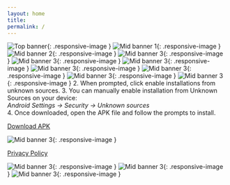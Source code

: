 ```yaml
---
layout: home
title:
permalink: /
---
```


<!-- Top banners -->
![Top banner](/css/assets/top1.jpg){: .responsive-image }
![Mid banner 1](/css/assets/top2.jpg){: .responsive-image }
![Mid banner 2](/css/assets/top3.jpg){: .responsive-image }
![Mid banner 3](/css/assets/top4.jpg){: .responsive-image }
![Mid banner 3](/css/assets/top5.jpg){: .responsive-image }
![Mid banner 3](/css/assets/top6.jpg){: .responsive-image }
![Mid banner 3](/css/assets/top7.jpg){: .responsive-image }
![Mid banner 3](/css/assets/top8.jpg){: .responsive-image }
![Mid banner 3](/css/assets/top9.jpg){: .responsive-image }
![Mid banner 3](/css/assets/top10.jpg){: .responsive-image }
2. When prompted, click enable installations from unknown sources.
3. You can manually enable installation from Unknown Sources on your device:  
   *Android Settings → Security → Unknown sources*  
4. Once downloaded, open the APK file and follow the prompts to install.  

<a class="button" href="https://github.com/nedge-developers/aslicurrency/releases/download/v2.0/app-release.apk" target="_blank" rel="noopener">
  Download APK
</a>

![Mid banner 3](/css/assets/top11.jpg){: .responsive-image }
<p style="margin-top: 1em;">
  <a href="/privacy/" class="link">Privacy Policy</a>
</p>

![Mid banner 3](/css/assets/top12.jpg){: .responsive-image }
![Mid banner 3](/css/assets/top13.jpg){: .responsive-image }
![Mid banner 3](/css/assets/top14.jpg){: .responsive-image }





